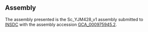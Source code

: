 

Assembly
--------

The assembly presented is the Sc\_YJM428\_v1 assembly submitted to
[INSDC](http://www.insdc.org) with the assembly accession
[GCA\_000975945.2](http://www.ebi.ac.uk/ena/data/view/GCA_000975945.2).
